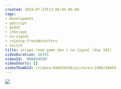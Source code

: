 ```yaml
---
created: 2024-07-23T13:04:04-05:00
tags:
- development
- gdscript
- godot
- inkscape
- no-signal
- raiding-FreshWaterFern
- twitch
title: escape room game dev | no signal (day 102)
videoDuration: 16343
videoId: '990454558'
videoShorts: []
videoThumbId: /videos/990454558/pictures/1906238854
---
```


![](20240723180404.jpg)
